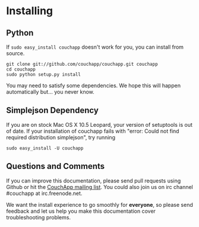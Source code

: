 # Installing

## Python

If `sudo easy_install couchapp` doesn't work for you, you can install from source.

    git clone git://github.com/couchapp/couchapp.git couchapp
    cd couchapp
    sudo python setup.py install

You may need to satisfy some dependencies. We hope this will happen automatically but... you never know.


## Simplejson Dependency

If you are on stock Mac OS X 10.5 Leopard, your version of setuptools is out of date. If your installation of couchapp fails with "error: Could not find required distribution simplejson", try running

    sudo easy_install -U couchapp

## Questions and Comments

If you can improve this documentation, please send pull requests using Github or hit the [CouchApp mailing list](http://groups.google.com/group/couchapp). You could also join us on irc channel #couchapp at irc.freenode.net.

We want the install experience to go smoothly for **everyone**, so please send feedback and let us help you make this documentation cover troubleshooting problems.

